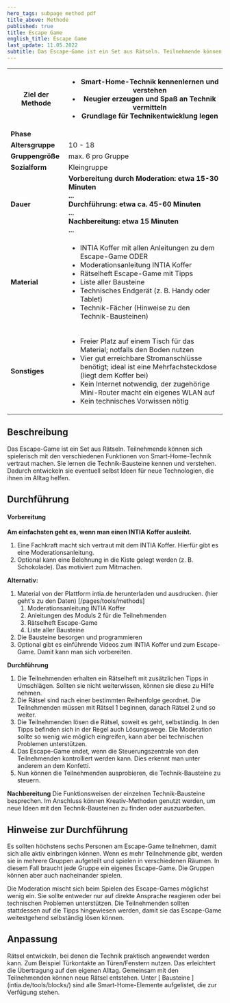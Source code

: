 ```yaml
---
hero_tags: subpage method pdf
title_above: Methode
published: true
title: Escape Game
english_title: Escape Game
last_update: 11.05.2022
subtitle: Das Escape-Game ist ein Set aus Rätseln. Teilnehmende können sich spielerisch mit den verschiedenen Funktionen von Smart-Home-Technik vertraut machen. Sie lernen die Technik-Bausteine kennen und verstehen. Dadurch entwickeln sie eventuell selbst Ideen für neue Technologien, die ihnen im Alltag helfen.
---
```


<table class="tb">
    <tr>
        <th><strong>Ziel der Methode</strong></th>
        <th>

- Smart-Home-Technik kennenlernen und verstehen
- Neugier erzeugen und Spaß an Technik vermitteln
- Grundlage für Technikentwicklung legen

</th>
    </tr>
    <tr>
      <td><strong>Phase</strong></td>
      <td></td>
    </tr>
    <tr>
      <td><strong>Altersgruppe</strong></td>
      <td>10 - 18</td>
    </tr>
    <tr>
      <td><strong>Gruppengröße</strong></td>
      <td>max. 6 pro Gruppe</td>
    </tr>
    <tr>
      <td><strong>Sozialform</strong></td>
      <td>Kleingruppe</td>
    </tr>
    <tr>
      <td><strong>Dauer</strong></td>
      <td>
      <strong>
      Vorbereitung durch Moderation: etwa 15-30 Minuten<br>
      ...<br>
      Durchführung: etwa ca. 45-60 Minuten<br>
      ...<br>
      Nachbereitung: etwa 15 Minuten<br>
      ...
      </strong>
      </td>
    </tr>
    <tr>
      <td><strong>Material</strong></td>
      <td>
    <ul>
    <li>INTIA Koffer mit allen Anleitungen zu dem Escape-Game ODER</li>
    <li>Moderationsanleitung INTIA Koffer</li>
    <li>Rätselheft Escape-Game mit Tipps</li>
    <li>Liste aller Bausteine</li>
    <li>Technisches Endgerät (z. B. Handy oder Tablet)</li>
    <li>Technik-Fächer (Hinweise zu den Technik-Bausteinen)</li>
    </ul>
    </td>
    </tr>
    <tr>
      <td><strong>Sonstiges</strong></td>
      <td>

- Freier Platz auf einem Tisch für das Material; notfalls den Boden nutzen
- Vier gut erreichbare Stromanschlüsse benötigt; ideal ist eine Mehrfachsteckdose (liegt dem Koffer bei)
- Kein Internet notwendig, der zugehörige Mini-Router macht ein eigenes WLAN auf
- Kein technisches Vorwissen nötig
</td>
</tr>
</table>

## Beschreibung

Das Escape-Game ist ein Set aus Rätseln. Teilnehmende können sich spielerisch mit den verschiedenen Funktionen von Smart-Home-Technik vertraut machen. Sie lernen die Technik-Bausteine kennen und verstehen. Dadurch entwickeln sie eventuell selbst Ideen für neue Technologien, die ihnen im Alltag helfen.

## Durchführung

#### Vorbereitung

**Am einfachsten geht es, wenn man einen INTIA Koffer ausleiht.**

1. Eine Fachkraft macht sich vertraut mit dem INTIA Koffer. Hierfür gibt es eine Moderationsanleitung.
2. Optional kann eine Belohnung in die Kiste gelegt werden (z. B. Schokolade). Das motiviert zum Mitmachen.

**Alternativ:**

1. Material von der Plattform intia.de herunterladen und ausdrucken. (hier geht's zu den Daten) [/pages/tools/methods]
   1. Moderationsanleitung INTIA Koffer
   2. Anleitungen des Moduls 2 für die Teilnehmenden
   3. Rätselheft Escape-Game
   4. Liste aller Bausteine
2. Die Bausteine besorgen und programmieren
3. Optional gibt es einführende Videos zum INTIA Koffer und zum Escape-Game. Damit kann man sich vorbereiten.

**Durchführung**

1. Die Teilnehmenden erhalten ein Rätselheft mit zusätzlichen Tipps in Umschlägen. Sollten sie nicht weiterwissen, können sie diese zu Hilfe nehmen.
2. Die Rätsel sind nach einer bestimmten Reihenfolge geordnet. Die Teilnehmenden müssen mit Rätsel 1 beginnen, danach Rätsel 2 und so weiter.
3. Die Teilnehmenden lösen die Rätsel, soweit es geht, selbständig. In den Tipps befinden sich in der Regel auch Lösungswege. Die Moderation sollte so wenig wie möglich eingreifen, kann aber bei technischen Problemen unterstützen.
4. Das Escape-Game endet, wenn die Steuerungszentrale von den Teilnehmenden kontrolliert werden kann. Dies erkennt man unter anderem an dem Konfetti.
5. Nun können die Teilnehmenden ausprobieren, die Technik-Bausteine zu steuern.

**Nachbereitung**
Die Funktionsweisen der einzelnen Technik-Bausteine besprechen. Im Anschluss können Kreativ-Methoden genutzt werden, um neue Ideen mit den Technik-Bausteinen zu finden oder auszuarbeiten.

## Hinweise zur Durchführung

Es sollten höchstens sechs Personen am Escape-Game teilnehmen, damit sich alle aktiv einbringen können. Wenn es mehr Teilnehmende gibt, werden sie in mehrere Gruppen aufgeteilt und spielen in verschiedenen Räumen. In diesem Fall braucht jede Gruppe ein eigenes Escape-Game. Die Gruppen können aber auch nacheinander spielen.

Die Moderation mischt sich beim Spielen des Escape-Games möglichst wenig ein. Sie sollte entweder nur auf direkte Ansprache reagieren oder bei technischen Problemen unterstützen. Die Teilnehmenden sollten stattdessen auf die Tipps hingewiesen werden, damit sie das Escape-Game weitestgehend selbständig lösen können.

## Anpassung

Rätsel entwickeln, bei denen die Technik praktisch angewendet werden kann. Zum Beispiel Türkontakte an Türen/Fenstern nutzen. Das erleichtert die Übertragung auf den eigenen Alltag. Gemeinsam mit den Teilnehmenden können neue Rätsel entstehen. Unter [ Bausteine ] (intia.de/tools/blocks/) sind alle Smart-Home-Elemente aufgelistet, die zur Verfügung stehen.
